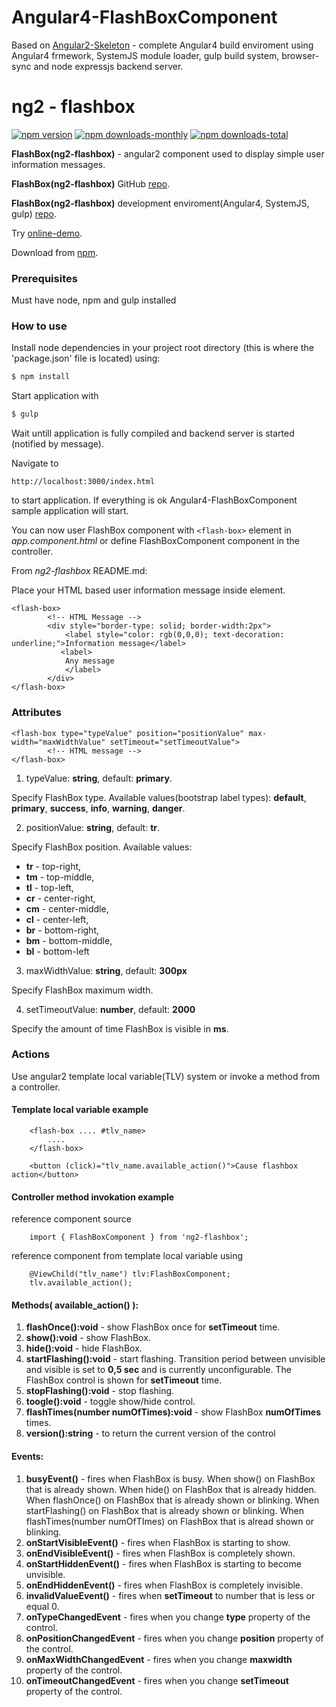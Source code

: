 # Angular4-FlashBoxComponent
Based on [Angular2-Skeleton](https://https://github.com/vladimirpavk/Angular4-Skeleton) - complete Angular4 build
enviroment using Angular4 frmework, SystemJS module loader, gulp build system, browser-sync and
node expressjs backend server.

# ng2 - flashbox
[![npm version](https://img.shields.io/npm/v/ng2-flashbox.svg)](https://www.npmjs.com/package/ng2-flashbox) [![npm downloads-monthly](https://img.shields.io/npm/dm/ng2-flashbox.svg)](https://www.npmjs.com/package/ng2-flashbox) [![npm downloads-total](https://img.shields.io/npm/dt/ng2-flashbox.svg)](https://www.npmjs.com/package/ng2-flashbox)

**FlashBox(ng2-flashbox)** - angular2 component used to display simple user information messages.

**FlashBox(ng2-flashbox)** GitHub [repo](https://github.com/vladimirpavk/ng2-flashbox/).

**FlashBox(ng2-flashbox)** development enviroment(Angular4, SystemJS, gulp) [repo](https://github.com/vladimirpavk/Angular4-FlashBoxComponent).

Try [online-demo](https://vladimirpavk.github.io/Angular4-FlashBoxComponent/).

Download from [npm](https://www.npmjs.com/package/ng2-flashbox).



### Prerequisites

Must have node, npm and gulp installed


### How to use

Install node dependencies in your project root directory (this is where the 'package.json' file is located) using:
```sh
$ npm install
``` 
Start application with 
```sh
$ gulp
```

Wait untill application is fully compiled and backend server is started (notified by message).

Navigate to 
```
http://localhost:3000/index.html
```
to start application. If everything is ok Angular4-FlashBoxComponent sample application will start.

You can now user FlashBox component with ```<flash-box>``` element in *app.component.html* or define FlashBoxComponent component in the controller.

From *ng2-flashbox* README.md:

Place your  HTML based user information message inside element.

```
<flash-box>
        <!-- HTML Message -->
        <div style="border-type: solid; border-width:2px">
            <label style="color: rgb(0,0,0); text-decoration: underline;">Information message</label>
           <label>
            Any message
            </label>
        </div>
</flash-box> 

```

### Attributes

```
<flash-box type="typeValue" position="positionValue" max-width="maxWidthValue" setTimeout="setTimeoutValue">
        <!-- HTML message -->
</flash-box>    
```
 
1. typeValue: **string**, default: **primary**.

Specify FlashBox type. Available values(bootstrap label types): **default**, **primary**, **success**, **info**, **warning**, **danger**.


2. positionValue: **string**, default: **tr**. 

Specify FlashBox position. Available values:

  * **tr** - top-right,
  * **tm** - top-middle,
  * **tl** - top-left,
  * **cr** - center-right,
  * **cm** - center-middle,
  * **cl** - center-left,
  * **br** - bottom-right,
  * **bm** - bottom-middle,
  * **bl** - bottom-left


3. maxWidthValue: **string**, default: **300px**

Specify FlashBox maximum width.


4. setTimeoutValue: **number**, default: **2000**

Specify the amount of time FlashBox is visible in **ms**.



### Actions

Use angular2 template local variable(TLV) system or invoke a method from a controller.

#### **Template local variable example**
```
    <flash-box .... #tlv_name>
        ....
    </flash-box>
    
    <button (click)="tlv_name.available_action()">Cause flashbox action</button>
```

#### **Controller method invokation example**

reference component source
```
    import { FlashBoxComponent } from 'ng2-flashbox';
```

reference component from template local variable using 
```
    @ViewChild("tlv_name") tlv:FlashBoxComponent;
    tlv.available_action();
```


#### **Methods( available_action() )**:

1. **flashOnce():void** - show FlashBox once for **setTimeout** time.
2. **show():void** - show FlashBox.
3. **hide():void** - hide FlashBox.
4. **startFlashing():void** - start flashing. Transition period between unvisible and visible is set to **0,5 sec** and is currently unconfigurable. The FlashBox control is shown for **setTimeout** time.
5. **stopFlashing():void** - stop flashing.
6. **toogle():void** - toggle show/hide control.
7. **flashTimes(number numOfTimes):void** - show FlashBox **numOfTimes** times.
8. **version():string** - to return the current version of the control


#### **Events**:

1. **busyEvent()** - fires when FlashBox is busy. 
    When show() on FlashBox that is already shown.
    When hide() on FlashBox that is already hidden.
    When flashOnce() on FlashBox that is already shown or blinking.
    When startFlashing() on FlashBox that is already shown or blinking.
    When flashTimes(number numOfTImes) on FlashBox that is alread shown or blinking.
2. **onStartVisibleEvent()** - fires when FlashBox is starting to show.
3. **onEndVisibleEvent()** - fires when FlashBox is completely shown.
4. **onStartHiddenEvent()** - fires when FlashBox is starting to become unvisible.
5. **onEndHiddenEvent()** - fires when FlashBox is completely invisible.
6. **invalidValueEvent()** - fires when **setTimeout** to number that is less or equal 0.
7. **onTypeChangedEvent** - fires when you change **type** property of the control.
8. **onPositionChangedEvent** - fires when you change **position** property of the control.
9. **onMaxWidthChangedEvent** - fires when you change **maxwidth** property of the control.
10. **onTimeoutChangedEvent** - fires when you change **setTimeout** property of the control. 
